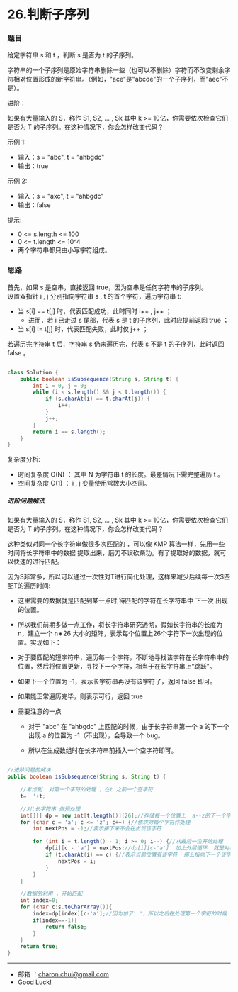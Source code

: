 26.判断子序列
===


### 题目

给定字符串 s 和 t ，判断 s 是否为 t 的子序列。

字符串的一个子序列是原始字符串删除一些（也可以不删除）字符而不改变剩余字符相对位置形成的新字符串。（例如，"ace"是"abcde"的一个子序列，而"aec"不是）。

进阶：

如果有大量输入的 S，称作 S1, S2, ... , Sk 其中 k >= 10亿，你需要依次检查它们是否为 T 的子序列。在这种情况下，你会怎样改变代码？
 

示例 1:   

- 输入：s = "abc", t = "ahbgdc"
- 输出：true

示例 2:   

- 输入：s = "axc", t = "ahbgdc"
- 输出：false
 

提示:    

- 0 <= s.length <= 100
- 0 <= t.length <= 10^4
- 两个字符串都只由小写字符组成。

### 思路


首先，如果 s 是空串，直接返回 true，因为空串是任何字符串的子序列。  
设置双指针 i , j 分别指向字符串 s , t 的首个字符，遍历字符串 t:    

- 当 s[i] == t[j] 时，代表匹配成功，此时同时 i++ , j++ ；
    - 进而，若 i 已走过 s 尾部，代表 s 是 t 的子序列，此时应提前返回 true ；
- 当 s[i] != t[j] 时，代表匹配失败，此时仅 j++ ；

若遍历完字符串 t 后，字符串 s 仍未遍历完，代表 s 不是 t 的子序列，此时返回 false 。

```java

class Solution {
    public boolean isSubsequence(String s, String t) {
        int i = 0, j = 0;
        while (i < s.length() && j < t.length()) {
            if (s.charAt(i) == t.charAt(j)) {
                i++;
            }
            j++;
        }
        return i == s.length();
    }
}
```

复杂度分析:   

- 时间复杂度 O(N) ： 其中 N 为字符串 t 的长度。最差情况下需完整遍历 t 。
- 空间复杂度 O(1) ： i , j 变量使用常数大小空间。


##### 进阶问题解法

如果有大量输入的 S，称作 S1, S2, ... , Sk 其中 k >= 10亿，你需要依次检查它们是否为 T 的子序列。在这种情况下，你会怎样改变代码？


这种类似对同一个长字符串做很多次匹配的 ，可以像 KMP 算法一样，先用一些时间将长字符串中的数据 提取出来，磨刀不误砍柴功。有了提取好的数据，就可以快速的进行匹配。

因为S非常多，所以可以通过一次性对T进行简化处理，这样来减少后续每一次S匹配T的遍历时间:     

- 这里需要的数据就是匹配到某一点时,待匹配的字符在长字符串中 下一次 出现的位置。

- 所以我们前期多做一点工作，将长字符串研究透彻，假如长字符串的长度为 n，建立一个 n∗26 大小的矩阵，表示每个位置上26个字符下一次出现的位置。实现如下：

- 对于要匹配的短字符串，遍历每一个字符，不断地寻找该字符在长字符串中的位置，然后将位置更新，寻找下一个字符，相当于在长字符串上“跳跃”。

- 如果下一个位置为 -1，表示长字符串再没有该字符了，返回 false 即可。

- 如果能正常遍历完毕，则表示可行，返回 true

- 需要注意的一点

    - 对于 "abc" 在 "ahbgdc" 上匹配的时候，由于长字符串第一个 a 的下一个出现 a 的位置为 -1（不出现），会导致一个 bug。

    - 所以在生成数组时在长字符串前插入一个空字符即可。

```java

//进阶问题的解决 
public boolean isSubsequence(String s, String t) {

    //考虑到  对第一个字符的处理 ，在t 之前一个空字符
    t=' '+t;

    //对t长字符串 做预处理
    int[][] dp = new int[t.length()][26];//存储每一个位置上  a--z的下一个字符出现的位置
    for (char c = 'a'; c <= 'z'; c++) {//依次对每个字符作处理
        int nextPos = -1;//表示接下来不会在出现该字符

        for (int i = t.length() - 1; i >= 0; i--) {//从最后一位开始处理
            dp[i][c - 'a'] = nextPos;//dp[i][c-'a']  加上外层循环  就是对每一个位置的a---z字符的处理了
            if (t.charAt(i) == c) {//表示当前位置有该字符  那么指向下一个该字符出现的位置就要被更新  为i
                nextPos = i;
            }
        }
    }

    //数据的利用 ，开始匹配
    int index=0;
    for (char c:s.toCharArray()){
        index=dp[index][c-'a'];//因为加了' '，所以之后在处理第一个字符的时候  如果是在第一行，就会去第一行，不影响之后字符的判断
        if(index==-1){
            return false;
        }
    }
    return true;
}
```

---
- 邮箱 ：charon.chui@gmail.com  
- Good Luck! 

	
